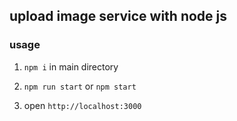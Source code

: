 ## upload image service with node js
### usage
1. `npm i` in main directory

2. `npm run start` or `npm start`

3. open `http://localhost:3000`
